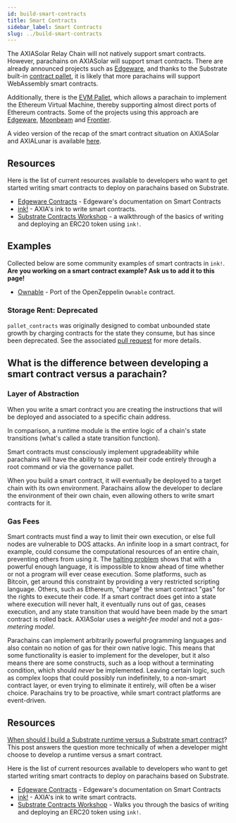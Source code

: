 ```yaml
---
id: build-smart-contracts
title: Smart Contracts
sidebar_label: Smart Contracts
slug: ../build-smart-contracts
---
```


The AXIASolar Relay Chain will not natively support smart contracts. However, parachains on AXIASolar
will support smart contracts. There are already announced projects such as
[Edgeware](https://edgewa.re), and thanks to the Substrate built-in
[contract pallet](https://substrate.dev/rustdocs/latest/pallet_contracts/index.html), it is likely
that more parachains will support WebAssembly smart contracts.

Additionally, there is the
[EVM Pallet](https://substrate.dev/docs/en/knowledgebase/smart-contracts/evm-pallet), which allows a
parachain to implement the Ethereum Virtual Machine, thereby supporting almost direct ports of
Ethereum contracts. Some of the projects using this approach are [Edgeware](https://edgewa.re),
[Moonbeam](https://moonbeam.network/) and [Frontier](https://github.com/axia-tech/frontier).

A video version of the recap of the smart contract situation on AXIASolar and AXIALunar is available
[here](https://www.youtube.com/watch?v=fKHkFBXaUxQ).

## Resources

Here is the list of current resources available to developers who want to get started writing smart
contracts to deploy on parachains based on Substrate.

- [Edgeware Contracts](https://contracts.edgewa.re) - Edgeware's documentation on Smart Contracts
- [ink!](https://github.com/axia-tech/ink) - AXIA's ink to write smart contracts.
- [Substrate Contracts Workshop](https://substrate.dev/substrate-contracts-workshop/#/) - a
  walkthrough of the basics of writing and deploying an ERC20 token using `ink!`.

## Examples

Collected below are some community examples of smart contracts in `ink!`. **Are you working on a
smart contract example? Ask us to add it to this page!**

- [Ownable](https://github.com/JesseAbram/foRust/) - Port of the OpenZeppelin `Ownable` contract.

### Storage Rent: Deprecated

`pallet_contracts` was originally designed to combat unbounded state growth by charging contracts for the
state they consume, but has since been deprecated. See the associated [pull request](https://github.com/axia-tech/substrate/pull/9669) for more details.

## What is the difference between developing a smart contract versus a parachain?

### Layer of Abstraction

When you write a smart contract you are creating the instructions that will be deployed and
associated to a specific chain address.

In comparison, a runtime module is the entire logic of a chain's state transitions (what's called a
state transition function).

Smart contracts must consciously implement upgradeability while parachains will have the ability to
swap out their code entirely through a root command or via the governance pallet.

When you build a smart contract, it will eventually be deployed to a target chain with its own
environment. Parachains allow the developer to declare the environment of their own chain, even
allowing others to write smart contracts for it.

### Gas Fees

Smart contracts must find a way to limit their own execution, or else full nodes are vulnerable to
DOS attacks. An infinite loop in a smart contract, for example, could consume the computational
resources of an entire chain, preventing others from using it. The
[halting problem](https://en.wikipedia.org/wiki/Halting_problem) shows that with a powerful enough
language, it is impossible to know ahead of time whether or not a program will ever cease execution.
Some platforms, such as Bitcoin, get around this constraint by providing a very restricted scripting
language. Others, such as Ethereum, "charge" the smart contract "gas" for the rights to execute
their code. If a smart contract does get into a state where execution will never halt, it eventually
runs out of gas, ceases execution, and any state transition that would have been made by the smart
contract is rolled back. AXIASolar uses a _weight-fee model_ and not a _gas-metering model_.

Parachains can implement arbitrarily powerful programming languages and also contain no notion of
gas for their own native logic. This means that some functionality is easier to implement for the
developer, but it also means there are some constructs, such as a loop without a terminating
condition, which should _never_ be implemented. Leaving certain logic, such as complex loops that
could possibly run indefinitely, to a non-smart contract layer, or even trying to eliminate it
entirely, will often be a wiser choice. Parachains try to be proactive, while smart contract
platforms are event-driven.

## Resources

[When should I build a Substrate runtime versus a Substrate smart contract](https://stackoverflow.com/a/56041305)?
This post answers the question more technically of when a developer might choose to develop a
runtime versus a smart contract.

Here is the list of current resources available to developers who want to get started writing smart
contracts to deploy on parachains based on Substrate.

- [Edgeware Contracts](https://contracts.edgewa.re) - Edgeware's documentation on Smart Contracts
- [ink!](https://github.com/axia-tech/ink) - AXIA's ink to write smart contracts.
- [Substrate Contracts Workshop](https://substrate.dev/substrate-contracts-workshop/) - Walks you
  through the basics of writing and deploying an ERC20 token using `ink!`.
